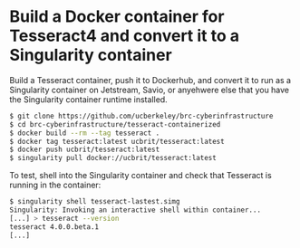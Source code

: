 # Build a Docker container for Tesseract4 and convert it to a Singularity container


Build a Tesseract container, push it to Dockerhub, and convert it 
to run as a Singularity container on Jetstream, Savio, or anyehwere
else that you have the Singularity container runtime installed.

```bash
$ git clone https://github.com/ucberkeley/brc-cyberinfrastructure
$ cd brc-cyberinfrastructure/tesseract-containerized
$ docker build --rm --tag tesseract .
$ docker tag tesseract:latest ucbrit/tesseract:latest
$ docker push ucbrit/tesseract:latest
$ singularity pull docker://ucbrit/tesseract:latest
```

To test, shell into the Singularity container and check that Tesseract is running in the container:

```bash
$ singularity shell tesseract-lastest.simg
Singularity: Invoking an interactive shell within container...
[...] > tesseract --version
tesseract 4.0.0.beta.1
[...]
```
